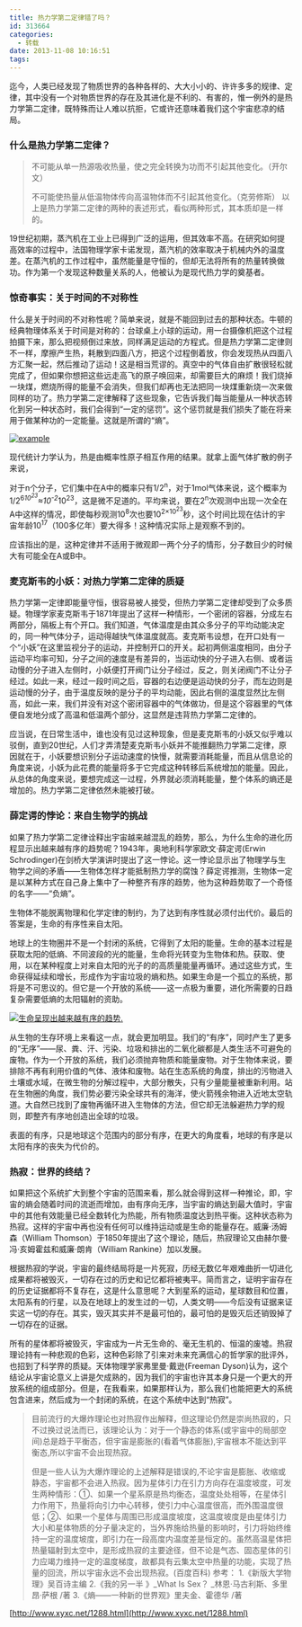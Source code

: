 ```yaml
---
title: 热力学第二定律错了吗？
id: 313664
categories:
  - 转载
date: 2013-11-08 10:16:51
tags:
---
```


迄今，人类已经发现了物质世界的各种各样的、大大小小的、许许多多的规律、定律，其中没有一个对物质世界的存在及其进化是不利的、有害的，惟一例外的是热力学第二定律，既特殊而让人难以抗拒，它或许还意味着我们这个宇宙悲凉的结局。

### 什么是热力学第二定律？

> 不可能从单一热源吸收热量，使之完全转换为功而不引起其他变化。（开尔文）> 
> 不可能使热量从低温物体传向高温物体而不引起其他变化。（克劳修斯）
以上是热力学第二定律的两种的表述形式，看似两种形式，其本质却是一样的。

19世纪初期，蒸汽机在工业上已得到广泛的运用，但其效率不高。在研究如何提高效率的过程中，法国物理学家卡诺发现，蒸汽机的效率取决于机械内外的温度差。在蒸汽机的工作过程中，虽然能量是守恒的，但却无法将所有的热量转换做功。作为第一个发现这种数量关系的人，他被认为是现代热力学的奠基者。

### 惊奇事实：关于时间的不对称性

什么是关于时间的不对称性呢？简单来说，就是不能回到过去的那种状态。牛顿的经典物理体系关于时间是对称的：台球桌上小球的运动，用一台摄像机把这个过程拍摄下来，那么把视频倒过来放，同样满足运动的方程式。但是热力学第二定律则不一样，摩擦产生热，耗散到四面八方，把这个过程倒着放，你会发现热从四面八方汇聚一起，然后推动了运动！这是相当荒谬的。真空中的气体自由扩散很轻松就完成了，但如果你想把这些远走高飞的原子唤回来，却需要巨大的麻烦！我们烧掉一块煤，燃烧所得的能量不会消失，但我们却再也无法把同一块煤重新烧一次来做同样的功了。热力学第二定律解释了这些现象，它告诉我们每当能量从一种状态转化到另一种状态时，我们会得到“一定的惩罚”。这个惩罚就是我们损失了能在将来用于做某种功的一定能量。这就是所谓的“熵”。

[![](http://www.xyxc.net/wp-content/uploads/2012/08/example.png "example")](http://www.xyxc.net/wp-content/uploads/2012/08/example.png)

现代统计力学认为，热是由概率性原子相互作用的结果。就拿上面气体扩散的例子来说，

对于n个分子，它们集中在A中的概率只有1/2<sup>n</sup>，对于1mol气体来说，这个概率为1/2<sup>6*10<sup>23</sup></sup>≈10<sup>-2*10<sup>23</sup></sup>，这是微不足道的。平均来说，要在2<sup>n</sup>次观测中出现一次全在A中这样的情况，即使每秒观测10<sup>8</sup>次也要10<sup>2×10<sup>23</sup></sup>秒，这个时间比现在估计的宇宙年龄10<sup>17</sup>（100多亿年）要大得多！这种情况实际上是观察不到的。

应该指出的是，这种定律并不适用于微观即一两个分子的情形，分子数目少的时候大有可能全在A或B中。

### 麦克斯韦的小妖：对热力学第二定律的质疑

热力学第一定律即能量守恒，很容易被人接受，但热力学第二定律却受到了众多质疑。物理学家麦克斯韦于1871年提出了这样一种情形，一个密闭的容器，分成左右两部分，隔板上有个开口。我们知道，气体温度是由其众多分子的平均动能决定的，同一种气体分子，运动得越快气体温度就高。麦克斯韦设想，在开口处有一个“小妖”在这里监视分子的运动，并控制开口的开关。起初两侧温度相同，由分子运动平均率可知，分子之间的速度是有差异的，当运动快的分子进入右侧、或者运动慢的分子进入左侧时，小妖便打开阀门让分子经过，反之，则关闭阀门不让分子经过。如此一来，经过一段时间之后，容器的右边便是运动快的分子，而左边则是运动慢的分子，由于温度反映的是分子的平均动能，因此右侧的温度显然比左侧高，如此一来，我们并没有对这个密闭容器中的气体做功，但是这个容器里的气体便自发地分成了高温和低温两个部分，这显然是违背热力学第二定律的。

应当说，在日常生活中，谁也没有见过这种现象，但是麦克斯韦的小妖又似乎难以驳倒，直到20世纪，人们才弄清楚麦克斯韦小妖并不能推翻热力学第二定律，原因就在于，小妖要想识别分子运动速度的快慢，就需要消耗能量，而且从信息论的角度来说，小妖为此花费的能量将多于它完成这种转移后系统增加的能量。因此，从总体的角度来说，要想完成这一过程，外界就必须消耗能量，整个体系的熵还是增加的。热力学第二定律依然未能被打破。

### 薛定谔的悖论：来自生物学的挑战

如果了热力学第二定律诠释出宇宙越来越混乱的趋势，那么，为什么生命的进化历程显示出越来越有序的趋势呢？1943年，奥地利科学家欧文·薛定谔(Erwin Schrodinger)在剑桥大学演讲时提出了这一悖论。这一悖论显示出了物理学与生物学之间的矛盾——生物体怎样才能抵制热力学的腐蚀？薛定谔推测，生物体一定是以某种方式在自己身上集中了一种整齐有序的趋势，他为这种趋势取了一个奇怪的名字——“负熵”。

生物体不能脱离物理和化学定律的制约，为了达到有序性就必须付出代价。最后的答案是，生命的有序性来自太阳。

地球上的生物圈并不是一个封闭的系统，它得到了太阳的能量。生命的基本过程是获取太阳的低熵、不同波段的光的能量，生命将光转变为生物体和热。获取、使用，以在某种程度上对来自太阳的光子的的高质量能量再循环。通过这些方式，生命获得延续和增长，形成作为宇宙垃圾的熵和热。如果生命是一个孤立的系统，那将是不可思议的。但它是一个开放的系统——这一点极为重要，进化所需要的日趋复杂需要低熵的太阳辐射的资助。

[![生命呈现出越来越有序的趋势.](http://www.xyxc.net/wp-content/uploads/2012/08/t.jpg "生命呈现出越来越有序的趋势.")](http://www.xyxc.net/wp-content/uploads/2012/08/t.jpg)

从生物的生存环境上来看这一点，就会更加明显。我们的“有序”，同时产生了更多的“无序”——尿、粪、汗、污染、垃圾和排出的二氧化碳都是人类生活不可避免的废物。作为一个开放的系统，我们必须抛弃物质和能量废物。对于生物体来说，要排除不再有利用价值的气体、液体和废物。站在生态系统的角度，排出的污物进入土壤或水域，在微生物的分解过程中，大部分散失，只有少量能量被重新利用。站在生物圈的角度，我们势必要污染全球共有的海洋，使火箭残余物进入近地太空轨道。大自然已找到了废物再循环进入生物体的方法，但它却无法躲避热力学的规则，即整齐有序地创造出全球的垃圾。

表面的有序，只是地球这个范围内的部分有序，在更大的角度看，地球的有序是以太阳有序的丧失为代价的。

### 热寂：世界的终结？

如果把这个系统扩大到整个宇宙的范围来看，那么就会得到这样一种推论，即，宇宙的熵会随着时间的流逝而增加，由有序向无序，当宇宙的熵达到最大值时，宇宙中的其他有效能量已经全数转化为热能，所有物质温度达到热平衡。这种状态称为热寂。这样的宇宙中再也没有任何可以维持运动或是生命的能量存在。威廉·汤姆森（William Thomson）于1850年提出了这个理论，随后，热寂理论又由赫尔曼·冯·亥姆霍兹和威廉·朗肯（William Rankine）加以发展。

根据热寂的学说，宇宙的最终结局将是一片死寂，历经无数亿年艰难曲折一切进化成果都将被毁灭，一切存在过的历史和记忆都将被夷平。简而言之，证明宇宙存在的历史证据都将不复存在，这是什么意思呢？大到星系的运动，星球数目和位置，太阳系有的行星，以及在地球上的发生过的一切，人类文明——今后没有证据来证实这一切的存在。其实，毁灭其实并不是最可怕的，最可怕的是毁灭后还销毁掉了一切存在的证据。

所有的星体都将被毁灭，宇宙成为一片无生命的、毫无生机的、恒温的废墟。热寂理论持有一种悲观的色彩，这种色彩除了引来对未来充满信心的哲学家的批评外，也招到了科学界的质疑。天体物理学家弗里曼·戴逊(Freeman Dyson)认为，这个结论从宇宙论意义上讲是欠成熟的，因为我们的宇宙也许其本身只是一个更大的开放系统的组成部分。但是，在我看来，如果那样认为，那么我们也能把更大的系统包含进来，然后成为一个封闭的系统，在这个系统中达到“热寂”。
> 目前流行的大爆炸理论也对热寂作出解释，但这理论仍然是崇尚热寂的，只不过换过说法而已，该理论认为：对于一个静态的体系(或宇宙中的局部空间)总是趋于平衡态，但宇宙是膨胀的(看着气体膨胀),宇宙根本不能达到平衡态,所以宇宙不会出现热寂。> 
> 
> 但是一些人认为大爆炸理论的上述解释是错误的,不论宇宙是膨胀、收缩或静态，宇宙都不会进入热寂。因为星体引力在引力方向存在温度坡度，可发生两种情形：①、如果一个星系原是热均衡态，温度处处相等，在星体引力作用下，热量将向引力中心转移，使引力中心温度很高，而外围温度很低；②、如果一个星体与周围已形成温度坡度，这温度坡度是由星体引力大小和星体物质的分子量决定的，当外界施给热量的影响时，引力将始终维持一定的温度坡度，即引力在一段高度内温度差是恒定的。虽然高温星体把热量辐射到太空中，是形成热寂的主要途径，但不论是气态、固态星体的引力应竭力维持一定的温度梯度，故都具有云集太空中热量的功能，实现了热量的回流，所以宇宙永远不会出现热寂。(百度百科)
参考：
1.《新版大学物理》吴百诗主编
2.《我的另一半 》_What Is Sex？ _林恩·马古利斯、多里昂·萨根 /著
3.《熵——一种新的世界观》里夫金、霍德华 /著

[http://www.xyxc.net/1288.html](http://www.xyxc.net/1288.html)